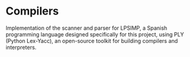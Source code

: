 # Compilers
Implementation of the scanner and parser for LPSIMP, a Spanish programming language designed specifically for this project, using PLY  (Python Lex-Yacc), an open-source toolkit for building compilers and interpreters.
